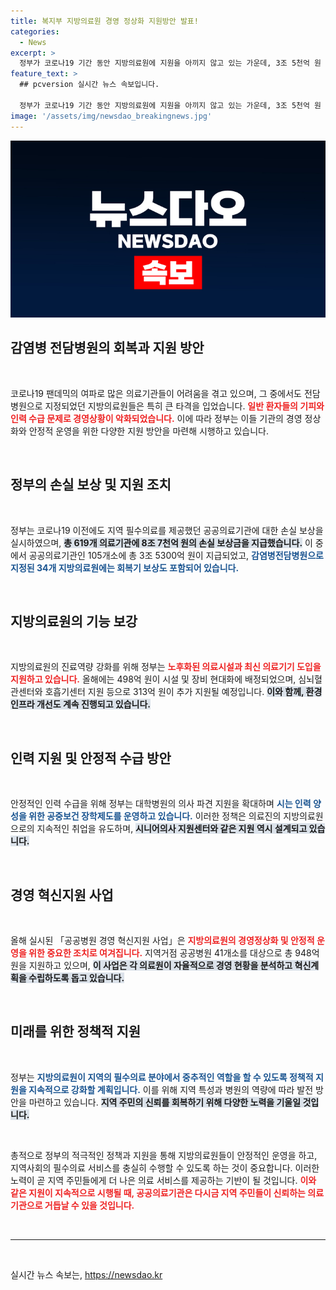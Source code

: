 ```yaml
---
title: 복지부 지방의료원 경영 정상화 지원방안 발표!
categories:
  - News
excerpt: >
  정부가 코로나19 기간 동안 지방의료원에 지원을 아끼지 않고 있는 가운데, 3조 5천억 원 이상의 손실 보상이 이루어졌습니다. 인력 수급과 시설 현대화를 통해 지역 필수의료의 중추적 역할을 강화해 나갈 계획입니다.
feature_text: >
  ## pcversion 실시간 뉴스 속보입니다.

  정부가 코로나19 기간 동안 지방의료원에 지원을 아끼지 않고 있는 가운데, 3조 5천억 원 이상의 손실 보상이 이루어졌습니다. 인력 수급과 시설 현대화를 통해 지역 필수의료의 중추적 역할을 강화해 나갈 계획입니다.
image: '/assets/img/newsdao_breakingnews.jpg'
---
```


<p><img src="/assets/img/newsdao_breakingnews.jpg" alt="pcversion 속보" /></p>

<h2 data-ke-size="size26">감염병 전담병원의 회복과 지원 방안</h2>

<p data-ke-size="size16">&nbsp;</p>

<p>코로나19 팬데믹의 여파로 많은 의료기관들이 어려움을 겪고 있으며, 그 중에서도 전담병원으로 지정되었던 지방의료원들은 특히 큰 타격을 입었습니다. <b><span style="color: #ee2323;">일반 환자들의 기피와 인력 수급 문제로 경영상황이 악화되었습니다.</span></b> 이에 따라 정부는 이들 기관의 경영 정상화와 안정적 운영을 위한 다양한 지원 방안을 마련해 시행하고 있습니다.</p>

<p data-ke-size="size16">&nbsp;</p>

<h2 data-ke-size="size26">정부의 손실 보상 및 지원 조치</h2>

<p data-ke-size="size16">&nbsp;</p>

<p>정부는 코로나19 이전에도 지역 필수의료를 제공했던 공공의료기관에 대한 손실 보상을 실시하였으며, <b><span style="background-color: #21538527;">총 619개 의료기관에 8조 7천억 원의 손실 보상금을 지급했습니다.</span></b> 이 중에서 공공의료기관인 105개소에 총 3조 5300억 원이 지급되었고, <b><span style="color: #1a5490;">감염병전담병원으로 지정된 34개 지방의료원에는 회복기 보상도 포함되어 있습니다.</span></b></p>

<p data-ke-size="size16">&nbsp;</p>

<h2 data-ke-size="size26">지방의료원의 기능 보강</h2>

<p data-ke-size="size16">&nbsp;</p>

<p>지방의료원의 진료역량 강화를 위해 정부는 <b><span style="color: #ee2323;">노후화된 의료시설과 최신 의료기기 도입을 지원하고 있습니다.</span></b> 올해에는 498억 원이 시설 및 장비 현대화에 배정되었으며, 심뇌혈관센터와 호흡기센터 지원 등으로 313억 원이 추가 지원될 예정입니다. <b><span style="background-color: #21538527;">이와 함께, 환경 인프라 개선도 계속 진행되고 있습니다.</span></b></p>

<p data-ke-size="size16">&nbsp;</p>

<h2 data-ke-size="size26">인력 지원 및 안정적 수급 방안</h2>

<p data-ke-size="size16">&nbsp;</p>

<p>안정적인 인력 수급을 위해 정부는 대학병원의 의사 파견 지원을 확대하며 <b><span style="color: #1a5490;">시는 인력 양성을 위한 공중보건 장학제도를 운영하고 있습니다.</span></b> 이러한 정책은 의료진의 지방의료원으로의 지속적인 취업을 유도하며, <b><span style="background-color: #21538527;">시니어의사 지원센터와 같은 지원 역시 설계되고 있습니다.</span></b></p>

<p data-ke-size="size16">&nbsp;</p>

<h2 data-ke-size="size26">경영 혁신지원 사업</h2>

<p data-ke-size="size16">&nbsp;</p>

<p>올해 실시된 「공공병원 경영 혁신지원 사업」은 <b><span style="color: #ee2323;">지방의료원의 경영정상화 및 안정적 운영을 위한 중요한 조치로 여겨집니다.</span></b> 지역거점 공공병원 41개소를 대상으로 총 948억 원을 지원하고 있으며, <b><span style="background-color: #21538527;">이 사업은 각 의료원이 자율적으로 경영 현황을 분석하고 혁신계획을 수립하도록 돕고 있습니다.</span></b></p>

<p data-ke-size="size16">&nbsp;</p>

<h2 data-ke-size="size26">미래를 위한 정책적 지원</h2>

<p data-ke-size="size16">&nbsp;</p>

<p>정부는 <b><span style="color: #1a5490;">지방의료원이 지역의 필수의료 분야에서 중추적인 역할을 할 수 있도록 정책적 지원을 지속적으로 강화할 계획입니다.</span></b> 이를 위해 지역 특성과 병원의 역량에 따라 발전 방안을 마련하고 있습니다. <b><span style="background-color: #21538527;">지역 주민의 신뢰를 회복하기 위해 다양한 노력을 기울일 것입니다.</span></b></p>

<p data-ke-size="size16">&nbsp;</p>

<p>총적으로 정부의 적극적인 정책과 지원을 통해 지방의료원들이 안정적인 운영을 하고, 지역사회의 필수의료 서비스를 충실히 수행할 수 있도록 하는 것이 중요합니다. 이러한 노력이 곧 지역 주민들에게 더 나은 의료 서비스를 제공하는 기반이 될 것입니다. <b><span style="color: #ee2323;">이와 같은 지원이 지속적으로 시행될 때, 공공의료기관은 다시금 지역 주민들이 신뢰하는 의료기관으로 거듭날 수 있을 것입니다.</span></b></p>

<p data-ke-size="size16">&nbsp;</p>

<hr/>

<p data-ke-size="size16">&nbsp;</p>
실시간 뉴스 속보는, <a href="https://newsdao.kr" rel="dofollow">https://newsdao.kr</a>



